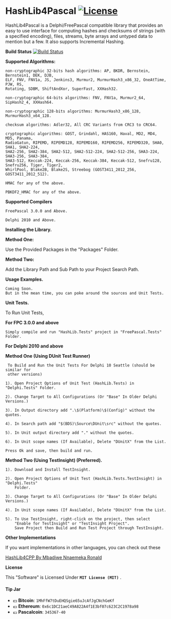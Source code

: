 # HashLib4Pascal [![License](http://img.shields.io/badge/license-MIT-green.svg)](https://github.com/Xor-el/HashLib4Pascal/blob/master/LICENSE)
HashLib4Pascal is a Delphi/FreePascal compatible library that provides an easy to use interface for computing hashes and checksums of strings (with a specified encoding), files, streams, byte arrays and untyped data to mention but a few.
It also supports Incremental Hashing.

**Build Status**
[![Build Status](https://travis-ci.org/Xor-el/HashLib4Pascal.svg?branch=master)](https://travis-ci.org/Xor-el/HashLib4Pascal)

**Supported Algorithms:**

    non-cryptographic 32-bits hash algorithms: AP, BKDR, Bernstein, Bernstein1, DEK, DJB, 
    ELF, FNV, FNV1a, JS, Jenkins3, Murmur2, MurmurHash3_x86_32, OneAtTime, PJW, RS, 
    Rotating, SDBM, ShiftAndXor, SuperFast, XXHash32.

    non-cryptographic 64-bits algorithms: FNV, FNV1a, Murmur2_64, SipHash2_4, XXHash64.

    non-cryptographic 128-bits algorithms: MurmurHash3_x86_128, MurmurHash3_x64_128. 

    checksum algorithms: Adler32, All CRC Variants from CRC3 to CRC64. 

    cryptographic algorithms: GOST, Grindahl, HAS160, Haval, MD2, MD4, MD5, Panama, 
    RadioGatun, RIPEMD, RIPEMD128, RIPEMD160, RIPEMD256, RIPEMD320, SHA0, SHA1, SHA2-224,
    SHA2-256, SHA2-384, SHA2-512, SHA2-512-224, SHA2-512-256, SHA3-224, SHA3-256, SHA3-384, 
    SHA3-512, Keccak-224, Keccak-256, Keccak-384, Keccak-512, Snefru128, Snefru256, Tiger, Tiger2, 
    WhirlPool, Blake2B, Blake2S, Streebog (GOST3411_2012_256, GOST3411_2012_512).

    HMAC for any of the above.
    
    PBKDF2_HMAC for any of the above.

**Supported Compilers**
 
    FreePascal 3.0.0 and Above.
    
    Delphi 2010 and Above.

**Installing the Library.**

**Method One:**

 Use the Provided Packages in the "Packages" Folder.

**Method Two:**

 Add the Library Path and Sub Path to your Project Search Path.

**Usage Examples.**

    Coming Soon.
    But in the mean time, you can poke around the sources and Unit Tests.

 **Unit Tests.**

To Run Unit Tests,

**For FPC 3.0.0 and above**


    Simply compile and run "HashLib.Tests" project in "FreePascal.Tests" Folder.

**For Delphi 2010 and above**

   **Method One (Using DUnit Test Runner)**

     To Build and Run the Unit Tests For Delphi 10 Seattle (should be similar for 
     other versions)
    
    1). Open Project Options of Unit Test (HashLib.Tests) in "Delphi.Tests" Folder.
    
    2). Change Target to All Configurations (Or "Base" In Older Delphi Versions.)
    
    3). In Output directory add ".\$(Platform)\$(Config)" without the quotes.
    
    4). In Search path add "$(BDS)\Source\DUnit\src" without the quotes.
    
    5). In Unit output directory add "." without the quotes.
    
    6). In Unit scope names (If Available), Delete "DUnitX" from the List.
    
    Press Ok and save, then build and run.
    
 **Method Two (Using TestInsight) (Preferred).**

    1). Download and Install TestInsight.
    
    2). Open Project Options of Unit Test (HashLib.Tests.TestInsight) in "Delphi.Tests" 
        Folder. 

    3). Change Target to All Configurations (Or "Base" In Older Delphi Versions.)

    4). In Unit scope names (If Available), Delete "DUnitX" from the List.

    5). To Use TestInsight, right-click on the project, then select 
		"Enable for TestInsight" or "TestInsight Project".
        Save Project then Build and Run Test Project through TestInsight. 
        
  **Other Implementations**

If you want implementations in other languages, you can check out these

[HashLib4CPP By Mbadiwe Nnaemeka Ronald](https://github.com/ron4fun/HashLib4CPP)

**License**

This "Software" is Licensed Under  **`MIT License (MIT)`** .

#### Tip Jar
* :dollar: **Bitcoin**: `1MhFfW7tDuEHQSgie65uJcAfJgCNchGeKf`
* :euro: **Ethereum**: `0x6c1DC21aeC49A822A4f1E3bf07c623C2C1978a98`
* :pound: **Pascalcoin**: `345367-40`
